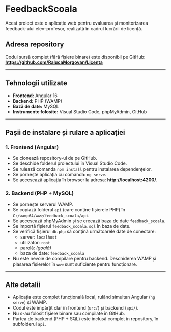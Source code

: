# FeedbackScoala

Acest proiect este o aplicație web pentru evaluarea și monitorizarea feedback-ului elev–profesor, realizată în cadrul lucrării de licență.

## Adresa repository

Codul sursă complet (fără fișiere binare) este disponibil pe GitHub:  
**https://github.com/RalucaMorgovan/Licenta**

---

## Tehnologii utilizate

- **Frontend:** Angular 16  
- **Backend:** PHP (WAMP)  
- **Bază de date:** MySQL  
- **Instrumente folosite:** Visual Studio Code, phpMyAdmin, GitHub

---

## Pașii de instalare și rulare a aplicației

### 1. Frontend (Angular)

- Se clonează repository-ul de pe GitHub.
- Se deschide folderul proiectului în Visual Studio Code.
- Se rulează comanda `npm install` pentru instalarea dependențelor.
- Se pornește aplicația cu comanda: `ng serve`.
- Se accesează aplicația în browser la adresa: **http://localhost:4200/**.

### 2. Backend (PHP + MySQL)

- Se pornește serverul WAMP.
- Se copiază folderul `api` (care conține fișierele PHP) în `C:/wamp64/www/feedback_scoala/api`.
- Se accesează phpMyAdmin și se creează baza de date `feedback_scoala`.
- Se importă fișierul `feedback_scoala.sql` în baza de date.
- Se verifică fișierul `db.php` să conțină următoarele date de conectare:
  - server: `localhost`
  - utilizator: `root`
  - parolă: *(goală)*
  - baza de date: `feedback_scoala`
- Nu este nevoie de compilare pentru backend. Deschiderea WAMP și plasarea fișierelor în `www` sunt suficiente pentru funcționare.

---

## Alte detalii

- Aplicația este complet funcțională local, rulând simultan Angular (`ng serve`) și WAMP.
- Codul este împărțit clar în frontend (`src/`) și backend (`api/`).
- Nu s-au folosit fișiere binare sau compilate în GitHub.
- Partea de backend (PHP + SQL) este inclusă complet în repository, în subfolderul `api`.


